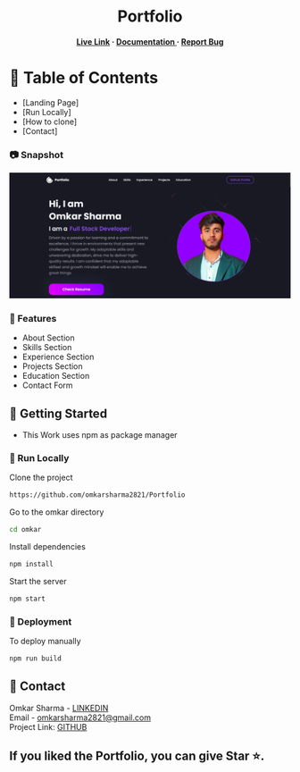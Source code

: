 <div align='center'>

<h1>Portfolio</h1>

<h4> <a href=https://portfolio-weut.onrender.com/>Live Link</a> <span> · </span> <a href="https://github.com/omkarsharma2821/Portfolio/blob/master/README.md"> Documentation </a> <span> · </span> <a href="https://github.com/omkarsharma2821/Portfolio/issues"> Report Bug </a> <span> </h4>
</div>

# :notebook_with_decorative_cover: Table of Contents

- [Landing Page]
- [Run Locally]
- [How to clone]
- [Contact]


### :camera: Snapshot
<div align="center"> <a href="https://portfolio-weut.onrender.com/"><img src=https://github.com/omkarsharma2821/Portfolio/blob/main/screenshot/Screenshot%202023-12-28%20150322.png></a> </div>

### :dart: Features

- About Section
- Skills Section
- Experience Section
- Projects Section
- Education Section
- Contact Form
  
## :toolbox: Getting Started
- This Work uses npm as package manager

### :running: Run Locally

Clone the project

```bash
https://github.com/omkarsharma2821/Portfolio
```
Go to the omkar directory
```bash
cd omkar
```
Install dependencies
```bash
npm install
```
Start the server
```bash
npm start
```

### :triangular_flag_on_post: Deployment

To deploy manually 
```bash
npm run build
```


## :handshake: Contact

Omkar Sharma - [LINKEDIN](https://www.linkedin.com/in/omkarsharmaa/) <br>
Email - omkarsharma2821@gmail.com <br>
Project Link: [GITHUB](https://github.com/omkarsharma2821/Portfolio) 

## If you liked the Portfolio, you can give Star ⭐.
